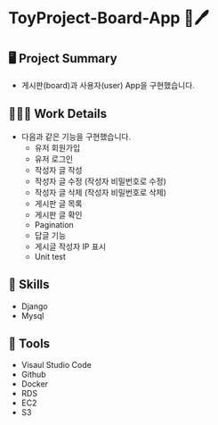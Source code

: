 # ToyProject-Board-App  📝🖊
## 🖥 Project Summary
- 게시판(board)과 사용자(user) App을 구현했습니다.

## 👩🏻‍💻 Work Details
- 다음과 같은 기능을 구현했습니다.
   - 유저 회원가입
   - 유저 로그인 
   - 작성자 글 작성
   - 작성자 글 수정 (작성자 비밀번호로 수정)
   - 작성자 글 삭제 (작성자 비밀번호로 삭제)
   - 게시판 글 목록
   - 게시판 글 확인
   - Pagination
   - 답글 기능
   - 게시글 작성자 IP 표시
   - Unit test

## 🔧 Skills
- Django
- Mysql

## 🔧 Tools
- Visaul Studio Code
- Github
- Docker
- RDS
- EC2
- S3
